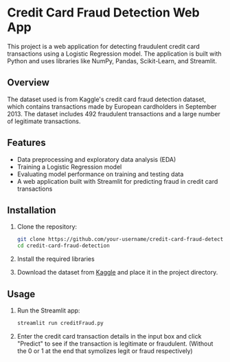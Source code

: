 # Credit Card Fraud Detection Web App

This project is a web application for detecting fraudulent credit card transactions using a Logistic Regression model. The application is built with Python and uses libraries like NumPy, Pandas, Scikit-Learn, and Streamlit.

## Overview

The dataset used is from Kaggle's credit card fraud detection dataset, which contains transactions made by European cardholders in September 2013. The dataset includes 492 fraudulent transactions and a large number of legitimate transactions.

## Features

- Data preprocessing and exploratory data analysis (EDA)
- Training a Logistic Regression model
- Evaluating model performance on training and testing data
- A web application built with Streamlit for predicting fraud in credit card transactions

## Installation

1. Clone the repository:
    ```bash
    git clone https://github.com/your-username/credit-card-fraud-detection.git
    cd credit-card-fraud-detection
    ```

2. Install the required libraries

3. Download the dataset from [Kaggle](https://www.kaggle.com/mlg-ulb/creditcardfraud) and place it in the project directory.

## Usage

1. Run the Streamlit app:
    ```bash
    streamlit run creditFraud.py
    ```

2. Enter the credit card transaction details in the input box and click "Predict" to see if the transaction is legitimate or fraudulent. (Without the 0 or 1 at the end that symolizes legit or fraud respectively)


